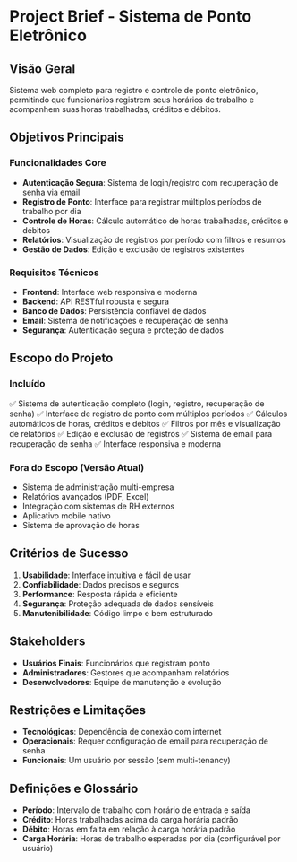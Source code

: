 # Project Brief - Sistema de Ponto Eletrônico

## Visão Geral

Sistema web completo para registro e controle de ponto eletrônico, permitindo que funcionários registrem seus horários de trabalho e acompanhem suas horas trabalhadas, créditos e débitos.

## Objetivos Principais

### Funcionalidades Core

- **Autenticação Segura**: Sistema de login/registro com recuperação de senha via email
- **Registro de Ponto**: Interface para registrar múltiplos períodos de trabalho por dia
- **Controle de Horas**: Cálculo automático de horas trabalhadas, créditos e débitos
- **Relatórios**: Visualização de registros por período com filtros e resumos
- **Gestão de Dados**: Edição e exclusão de registros existentes

### Requisitos Técnicos

- **Frontend**: Interface web responsiva e moderna
- **Backend**: API RESTful robusta e segura
- **Banco de Dados**: Persistência confiável de dados
- **Email**: Sistema de notificações e recuperação de senha
- **Segurança**: Autenticação segura e proteção de dados

## Escopo do Projeto

### Incluído

✅ Sistema de autenticação completo (login, registro, recuperação de senha)
✅ Interface de registro de ponto com múltiplos períodos
✅ Cálculos automáticos de horas, créditos e débitos
✅ Filtros por mês e visualização de relatórios
✅ Edição e exclusão de registros
✅ Sistema de email para recuperação de senha
✅ Interface responsiva e moderna

### Fora do Escopo (Versão Atual)

- Sistema de administração multi-empresa
- Relatórios avançados (PDF, Excel)
- Integração com sistemas de RH externos
- Aplicativo mobile nativo
- Sistema de aprovação de horas

## Critérios de Sucesso

1. **Usabilidade**: Interface intuitiva e fácil de usar
2. **Confiabilidade**: Dados precisos e seguros
3. **Performance**: Resposta rápida e eficiente
4. **Segurança**: Proteção adequada de dados sensíveis
5. **Manutenibilidade**: Código limpo e bem estruturado

## Stakeholders

- **Usuários Finais**: Funcionários que registram ponto
- **Administradores**: Gestores que acompanham relatórios
- **Desenvolvedores**: Equipe de manutenção e evolução

## Restrições e Limitações

- **Tecnológicas**: Dependência de conexão com internet
- **Operacionais**: Requer configuração de email para recuperação de senha
- **Funcionais**: Um usuário por sessão (sem multi-tenancy)

## Definições e Glossário

- **Período**: Intervalo de trabalho com horário de entrada e saída
- **Crédito**: Horas trabalhadas acima da carga horária padrão
- **Débito**: Horas em falta em relação à carga horária padrão
- **Carga Horária**: Horas de trabalho esperadas por dia (configurável por usuário)
